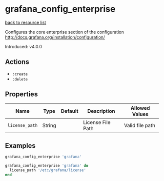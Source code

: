 # grafana_config_enterprise

[back to resource list](https://github.com/sous-chefs/grafana#resources)

Configures the core enterprise section of the configuration <http://docs.grafana.org/installation/configuration/>

Introduced: v4.0.0

## Actions

- `:create`
- `:delete`

## Properties

| Name                      | Type          |  Default                    | Description                                                               | Allowed Values  |
| ------------------------- | ------------- | --------------------------- | ------------------------------------------------------------------------- | --------------- |
| `license_path`            | String        |                             | License File Path                                                         | Valid file path |

## Examples

```ruby
grafana_config_enterprise 'grafana'
```

```ruby
grafana_config_enterprise 'grafana' do
  license_path '/etc/grafana/license'
end
```
